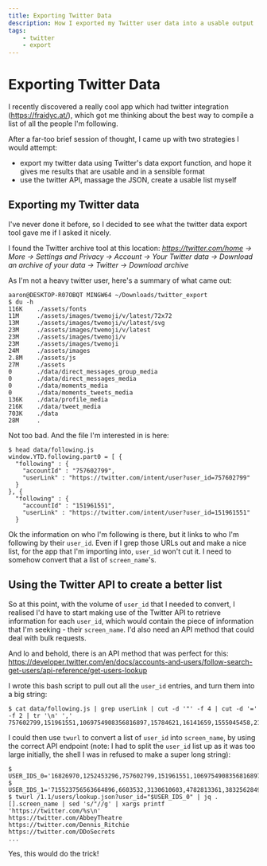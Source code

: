 ```yaml
---
title: Exporting Twitter Data
description: How I exported my Twitter user data into a usable output
tags:
    - twitter
    - export
---
```


# Exporting Twitter Data

I recently discovered a really cool app which had twitter integration
(https://fraidyc.at/), which got me thinking about the best way to compile a
list of all the people I'm following.

After a far-too brief session of thought, I came up with two strategies I would
attempt:
- export my twitter data using Twitter's data export function, and hope it gives
me results that are usable and in a sensible format
- use the twitter API, massage the JSON, create a usable list myself

## Exporting my Twitter data

I've never done it before, so I decided to see what the twitter data export tool
gave me if I asked it nicely.

I found the Twitter archive tool at this location:
_https://twitter.com/home -> More -> Settings and Privacy -> Account -> Your Twitter data -> Download an archive of your data -> Twitter -> Download archive_

As I'm not a heavy twitter user, here's a summary of what came out:
```
aaron@DESKTOP-R07OBQT MINGW64 ~/Downloads/twitter_export
$ du -h
116K    ./assets/fonts
11M     ./assets/images/twemoji/v/latest/72x72
13M     ./assets/images/twemoji/v/latest/svg
23M     ./assets/images/twemoji/v/latest
23M     ./assets/images/twemoji/v
23M     ./assets/images/twemoji
24M     ./assets/images
2.8M    ./assets/js
27M     ./assets
0       ./data/direct_messages_group_media
0       ./data/direct_messages_media
0       ./data/moments_media
0       ./data/moments_tweets_media
136K    ./data/profile_media
216K    ./data/tweet_media
703K    ./data
28M     .
```

Not too bad. And the file I'm interested in is here:

```
$ head data/following.js
window.YTD.following.part0 = [ {
  "following" : {
    "accountId" : "757602799",
    "userLink" : "https://twitter.com/intent/user?user_id=757602799"
  }
}, {
  "following" : {
    "accountId" : "151961551",
    "userLink" : "https://twitter.com/intent/user?user_id=151961551"
  }
```

Ok the information on who I'm following is there, but it links to who I'm
following by their `user_id`. Even if I grep those URLs out and make a nice
list, for the app that I'm importing into, `user_id` won't cut it. I need to
somehow convert that a list of `screen_name`'s.

## Using the Twitter API to create a better list

So at this point, with the volume of `user_id` that I needed to convert, I
realised I'd have to start making use of the Twitter API to retrieve information
for each `user_id`, which would contain the piece of information that I'm
seeking - their `screen_name`. I'd also need an API method that could deal with
bulk requests.

And lo and behold, there is an API method that was perfect for this: https://developer.twitter.com/en/docs/accounts-and-users/follow-search-get-users/api-reference/get-users-lookup



I wrote this bash script to pull out all the `user_id` entries, and turn them into a big string:

```
$ cat data/following.js | grep userLink | cut -d '"' -f 4 | cut -d '=' -f 2 | tr '\n' ','
757602799,151961551,1069754908356816897,15784621,16141659,1555045458,2163608041,48274226,759504410,14979481,113963,1225892959,99371628,316341639,23119057,946281596281274373,1611956612,42145629,79008596,16826970,1252453296,1429148504,799166785,21441103,103086746,2295990810,886676941,930871019551776771,20960846,381048540,2462430336,2670064278,17513031,2932738834,17638705,14137772,50124536,15804774,650013,937698624,17099459,1961693772,108149595,58017706,316132288,16489280,118876710,46923427,74795958,31812497,14924965,14862447,14326287,1014467107386511360,191666539,557331120,19245822,215513890,6758842,987342215251869696,721036137066659840,19738805,7753922,15016313,38190583,1587221852,244627772,1002513128,715523756563664896,6603532,3130610603,4782813361,3832562849,18825668,3220693800,800707944866164736,2204497178,1187330941,14640565,9551792,3999382594,2260115140,10809412,260044118,16597587,227456747,817880,347340221,17639049,3252851667,15196120,13520242,2273574830,166583984,1465659204,2916897636,11547582,34488596,480643825,163154809,15948437,197263266,429567341,2301714176,3374231,22551615,370814947,15845390,116166402,5676102,16665197,16891384,9505092,285428413,793469941198520320,50393960,175624200,22906916,52593,14561327,809685,2527833403,94813511,15629200,743757948753633280,2916305152,7396472,22461427,1500013435,368869405,51020838,76606594,22790881,14241468,30304783,625731997,20099268,326840825,10788432,1147149391,1134313830,63485337,807599210,395949360,18831531,17820947,31142751,
```

I could then use `twurl` to convert a list of `user_id` into `screen_name`, by using the correct API endpoint (note: I had to split the `user_id` list up as it was too large initially, the shell I was in refused to make a super long string):

```
$ USER_IDS_0='16826970,1252453296,757602799,151961551,1069754908356816897,15784621,16141659,1555045458,2163608041,48274226,759504410,14979481,113963,1225892959,99371628,316341639,23119057,946281596281274373,1611956612,42145629,79008596,16826970,1252453296,1429148504,799166785,21441103,103086746,2295990810,886676941,930871019551776771,20960846,381048540,2462430336,2670064278,17513031,2932738834,17638705,14137772,50124536,15804774,650013,937698624,17099459,1961693772,108149595,58017706,316132288,16489280,118876710,46923427,74795958,31812497,14924965,14862447,14326287,1014467107386511360,191666539,557331120,19245822,215513890,6758842,987342215251869696,721036137066659840,19738805,7753922,15016313,38190583,1587221852,244627772,1002513128'
$ USER_IDS_1='715523756563664896,6603532,3130610603,4782813361,3832562849,18825668,3220693800,800707944866164736,2204497178,1187330941,14640565,9551792,3999382594,2260115140,10809412,260044118,16597587,227456747,817880,347340221,17639049,3252851667,15196120,13520242,2273574830,166583984,1465659204,2916897636,11547582,34488596,480643825,163154809,15948437,197263266,429567341,2301714176,3374231,22551615,370814947,15845390,116166402,5676102,16665197,16891384,9505092,285428413,793469941198520320,50393960,175624200,22906916,52593,14561327,809685,2527833403,94813511,15629200,743757948753633280,2916305152,7396472,22461427,1500013435,368869405,51020838,76606594,22790881,14241468,30304783,625731997,20099268,326840825,10788432,1147149391,1134313830,63485337,807599210,395949360,18831531,17820947,31142751'
$ twurl /1.1/users/lookup.json?user_id="$USER_IDS_0" | jq .[].screen_name | sed 's/"//g' | xargs printf 'https://twitter.com/%s\n'
https://twitter.com/AbbeyTheatre
https://twitter.com/Dennis_Ritchie
https://twitter.com/DDoSecrets
...
```

Yes, this would do the trick!